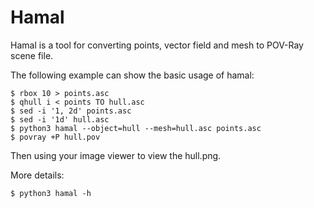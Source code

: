 # Hamal

Hamal is a tool for converting points, vector field and mesh to POV-Ray scene file.

The following example can show the basic usage of hamal:

```
$ rbox 10 > points.asc
$ qhull i < points TO hull.asc
$ sed -i '1, 2d' points.asc
$ sed -i '1d' hull.asc
$ python3 hamal --object=hull --mesh=hull.asc points.asc
$ povray +P hull.pov
```

Then using your image viewer to view the hull.png.

More details:

```
$ python3 hamal -h
```
